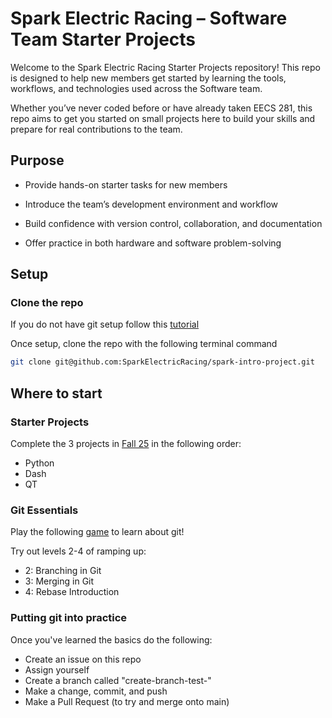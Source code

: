 # Spark Electric Racing – Software Team Starter Projects

Welcome to the Spark Electric Racing Starter Projects repository!
This repo is designed to help new members get started by learning the tools, workflows, and technologies used across the Software team.

Whether you’ve never coded before or have already taken EECS 281, this repo aims to get you started on small projects here to build your skills and prepare for real contributions to the team.

## Purpose

- Provide hands-on starter tasks for new members

- Introduce the team’s development environment and workflow

- Build confidence with version control, collaboration, and documentation

- Offer practice in both hardware and software problem-solving

## Setup

### Clone the repo

If you do not have git setup follow this [tutorial](https://eecs280staff.github.io/tutorials/setup_git.html) 

Once setup, clone the repo with the following terminal command

```bash
git clone git@github.com:SparkElectricRacing/spark-intro-project.git
```

## Where to start

### Starter Projects

Complete the 3 projects in [Fall 25](/starter_proj_f25) in the following order:

- Python
- Dash
- QT

### Git Essentials

Play the following [game](https://learngitbranching.js.org/) to learn about git!

Try out levels 2-4 of ramping up: 
- 2: Branching in Git
- 3: Merging in Git
- 4: Rebase Introduction

### Putting git into practice

Once you've learned the basics do the following:

- Create an issue on this repo
- Assign yourself
- Create a branch called "create-branch-test-<your uniqname>"
- Make a change, commit, and push
- Make a Pull Request (to try and merge onto main)

